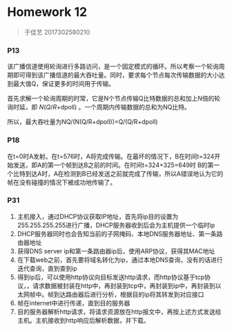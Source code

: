 # Homework 12

> 于佳艺 2017302580210

### P13

该广播信道使用轮询进行多路访问，是一个固定模式的循环。所以考察一个轮询周期即可得到该广播信道的最大吞吐量。同时，要求每个节点每次传输数据的大小达到最大值Q，保证更多的时间用于传输。

首先求解一个轮询周期的时常，它是N个节点传输Q比特数据的总和加上N倍的轮询时延，即 *N*(*Q*/*R*+dpoll) 。一个周期内传输数据的总和为NQ比特。

所以，最大吞吐量为NQ/(N(Q/R+dpoll))=Q/(Q/R+dpoll)

### P18

 在t=0时A发射。在t=576时，A将完成传输。在最坏的情况下，B在时间t=324开始发送，即A的第一个帧到达B之前的时间。在时间t=324+325=649时 B的第一个比特到达A时，A在检测到B已经发送之前就完成了传输，所以A错误地认为它的帧在没有碰撞的情况下被成功地传输了。 



### P31

1. 主机接入，通过DHCP协议获取IP地址，首先将ip目的设置为255.255.255.255进行广播，DHCP服务器收到后会为主机提供一个临时ip
2. DHCP服务器同时也会告知当前的子网掩码、本地DNS服务器地址、第一条路由器地址
3. 获得DNS server ip和第一条路由器ip后，使用ARP协议，获得其MAC地址
4. 在下载web之前，首先要将域名转化为ip，通过本地DNS查询，没有的话进行迭代查询，直到查到ip
5. 得到ip后，可以使用http协议向目标发送http请求，而http协议基于tcp协议，，请求数据被封装在http中，再封装到tcp中，再封装到ip中，再封装到以太网帧中。帧到达路由器后进行分析，根据目的ip将其转发到对应接口
6. 帧在internet中进行传递，直到目的服务器
7. 目的服务器解析http请求，将请求资源放在http报文中，再按上述方式发送给主机。主机接收到http响应后解析数据，并下载。 